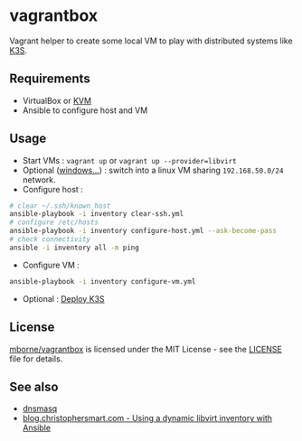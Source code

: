 # vagrantbox

Vagrant helper to create some local VM to play with distributed systems like [K3S](https://k3s.io/).

## Requirements

* VirtualBox or [KVM](docs/kvm.md)
* Ansible to configure host and VM

## Usage

* Start VMs : `vagrant up` or `vagrant up --provider=libvirt`
* Optional ([windows...](docs/windows.md)) : switch into a linux VM sharing `192.168.50.0/24` network.
* Configure host :

```bash
# clear ~/.ssh/known_host
ansible-playbook -i inventory clear-ssh.yml
# configure /etc/hosts
ansible-playbook -i inventory configure-host.yml --ask-become-pass
# check connectivity
ansible -i inventory all -m ping
```

* Configure VM :

```bash
ansible-playbook -i inventory configure-vm.yml
```

* Optional : [Deploy K3S](k3s.md)

## License

[mborne/vagrantbox](https://github.com/mborne/vagrantbox) is licensed under the MIT License - see the [LICENSE](LICENSE) file for details.

## See also

* [dnsmasq](docs/dnsmasq.md)
* [blog.christophersmart.com - Using a dynamic libvirt inventory with Ansible](https://blog.christophersmart.com/2022/04/03/using-a-dynamic-libvirt-inventory-with-ansible/)
